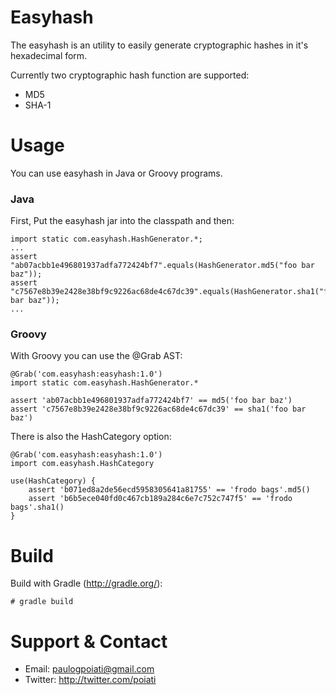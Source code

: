 # Easyhash

The easyhash is an utility to easily generate cryptographic hashes in it's hexadecimal form.

Currently two cryptographic hash function are supported:

- MD5
- SHA-1

# Usage

You can use easyhash in Java or Groovy programs.

### Java

First, Put the easyhash jar into the classpath and then:

    import static com.easyhash.HashGenerator.*;
    ...
    assert "ab07acbb1e496801937adfa772424bf7".equals(HashGenerator.md5("foo bar baz"));
    assert "c7567e8b39e2428e38bf9c9226ac68de4c67dc39".equals(HashGenerator.sha1("foo bar baz"));
    ...
 
### Groovy

With Groovy you can use the @Grab AST:
 
    @Grab('com.easyhash:easyhash:1.0')
    import static com.easyhash.HashGenerator.*
 
    assert 'ab07acbb1e496801937adfa772424bf7' == md5('foo bar baz')
    assert 'c7567e8b39e2428e38bf9c9226ac68de4c67dc39' == sha1('foo bar baz')
 
There is also the HashCategory option:

    @Grab('com.easyhash:easyhash:1.0')
    import com.easyhash.HashCategory
 
    use(HashCategory) {
        assert 'b071ed8a2de56ecd5958305641a81755' == 'frodo bags'.md5()
        assert 'b6b5ece040fd0c467cb189a284c6e7c752c747f5' == 'frodo bags'.sha1()
    }

# Build

Build with Gradle (http://gradle.org/):

    # gradle build

# Support & Contact

- Email: paulogpoiati@gmail.com
- Twitter: http://twitter.com/poiati